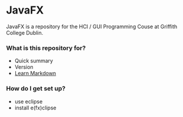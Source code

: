 # JavaFX #

JavaFX is a repository for the HCI / GUI Programming Couse at Griffith College Dublin.

### What is this repository for? ###

* Quick summary
* Version
* [Learn Markdown](https://bitbucket.org/tutorials/markdowndemo)

### How do I get set up? ###

* use eclipse
* install e(fx)clipse